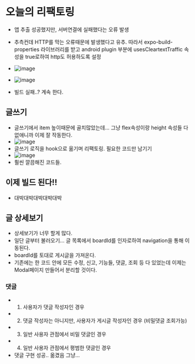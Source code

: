 # 오늘의 리팩토링
- 앱 추출 성공했지만, 서버연결에 실패했다는 오류 발생
- 추측컨데 HTTP를 막는 오류때문에 발생했다고 유추. 따라서 expo-build-properties 라이브러리를 받고 android plugin 부분에 usesCleartextTraffic 속성을 true로하여 http도 허용하도록 설정
- ![image](https://github.com/ChaeDoll/TIL/assets/108540812/5aa0abfa-3ba6-4ba9-9178-f0f850957c75)
- ![image](https://github.com/ChaeDoll/TIL/assets/108540812/c26cde7e-be6c-497d-9bee-e769ab6dd96d)

- 빌드 실패..? 계속 한다.

## 글쓰기
- 글쓰기에서 item 높이때문에 골치많았는데... 그냥 flex속성이랑 height 속성들 다 없애니까 이제 잘 작동한다.
- ![image](https://github.com/ChaeDoll/TIL/assets/108540812/52323143-56fa-4839-806e-9cf9c442b5be)
- 글쓰기 로직을 hook으로 옮기며 리팩토링. 필요한 코드만 남기기
- ![image](https://github.com/ChaeDoll/TIL/assets/108540812/30308b8d-86b6-49f3-854c-09d91b1152ea)
- 훨씬 깔끔해진 코드들.

## 이제 빌드 된다!! 
- 대박대박대박대박대박

## 글 상세보기
- 상세보기가 너무 할게 많다.
- 일단 글부터 불러오기... 글 목록에서 boardId를 인자로하여 navigation을 통해 이동된다.
- boardId를 토대로 게시글을 가져온다.
- 기존에는 한 코드 안에 모든 수정, 신고, 기능들, 댓글, 조회 등 다 있었는데 이제는 Modal페이지 만들어서 분리할 것이다.

### 댓글
- 1. 사용자가 댓글 작성자인 경우
- 2. 댓글 작성자는 아니지만, 사용자가 게시글 작성자인 경우 (비밀댓글 조회가능)
- 3. 일반 사용자 관점에서 비밀 댓글인 경우
- 4. 일반 사용자 관점에서 평범한 댓글인 경우
- 댓글 구현 성공.. 옮겼음 그냥...
